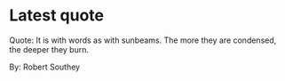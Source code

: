 # Latest quote 

Quote: It is with words as with sunbeams. The more they are condensed, the deeper they burn. 

By: Robert Southey
